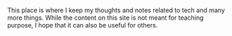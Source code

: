 This place is where I keep my thoughts and notes related to tech and many more things. While the content on this site is not meant for teaching purpose, I hope that it can also be useful for others.